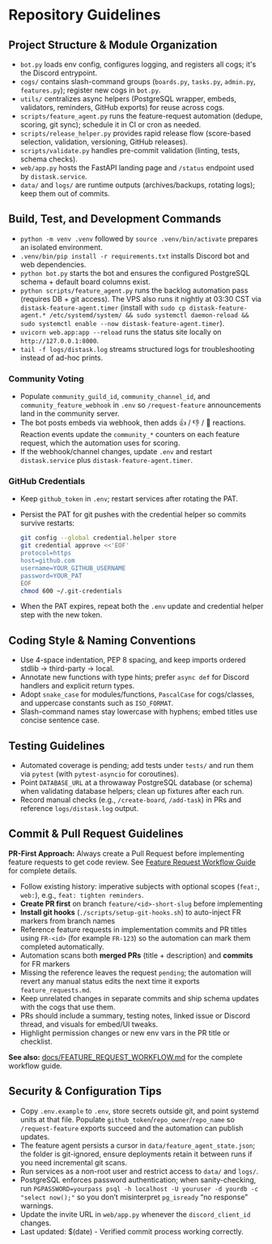# Repository Guidelines

## Project Structure & Module Organization
- `bot.py` loads env config, configures logging, and registers all cogs; it's the Discord entrypoint.
- `cogs/` contains slash-command groups (`boards.py`, `tasks.py`, `admin.py`, `features.py`); register new cogs in `bot.py`.
- `utils/` centralizes async helpers (PostgreSQL wrapper, embeds, validators, reminders, GitHub exports) for reuse across cogs.
- `scripts/feature_agent.py` runs the feature-request automation (dedupe, scoring, git sync); schedule it in CI or cron as needed.
- `scripts/release_helper.py` provides rapid release flow (score-based selection, validation, versioning, GitHub releases).
- `scripts/validate.py` handles pre-commit validation (linting, tests, schema checks).
- `web/app.py` hosts the FastAPI landing page and `/status` endpoint used by `distask.service`.
- `data/` and `logs/` are runtime outputs (archives/backups, rotating logs); keep them out of commits.

## Build, Test, and Development Commands
- `python -m venv .venv` followed by `source .venv/bin/activate` prepares an isolated environment.
- `.venv/bin/pip install -r requirements.txt` installs Discord bot and web dependencies.
- `python bot.py` starts the bot and ensures the configured PostgreSQL schema + default board columns exist.
- `python scripts/feature_agent.py` runs the backlog automation pass (requires DB + git access). The VPS also runs it nightly at 03:30 CST via `distask-feature-agent.timer` (install with `sudo cp distask-feature-agent.* /etc/systemd/system/ && sudo systemctl daemon-reload && sudo systemctl enable --now distask-feature-agent.timer`).
- `uvicorn web.app:app --reload` runs the status site locally on `http://127.0.0.1:8000`.
- `tail -f logs/distask.log` streams structured logs for troubleshooting instead of ad-hoc prints.

### Community Voting

- Populate `community_guild_id`, `community_channel_id`, and `community_feature_webhook` in `.env` so `/request-feature` announcements land in the community server.
- The bot posts embeds via webhook, then adds 👍 / 👎 / 🔁 reactions. Reaction events update the `community_*` counters on each feature request, which the automation uses for scoring.
- If the webhook/channel changes, update `.env` and restart `distask.service` plus `distask-feature-agent.timer`.

### GitHub Credentials

- Keep `github_token` in `.env`; restart services after rotating the PAT.
- Persist the PAT for git pushes with the credential helper so commits survive restarts:

  ```bash
  git config --global credential.helper store
  git credential approve <<'EOF'
  protocol=https
  host=github.com
  username=YOUR_GITHUB_USERNAME
  password=YOUR_PAT
  EOF
  chmod 600 ~/.git-credentials
  ```

- When the PAT expires, repeat both the `.env` update and credential helper step with the new token.

## Coding Style & Naming Conventions
- Use 4-space indentation, PEP 8 spacing, and keep imports ordered stdlib → third-party → local.
- Annotate new functions with type hints; prefer `async def` for Discord handlers and explicit return types.
- Adopt `snake_case` for modules/functions, `PascalCase` for cogs/classes, and uppercase constants such as `ISO_FORMAT`.
- Slash-command names stay lowercase with hyphens; embed titles use concise sentence case.

## Testing Guidelines
- Automated coverage is pending; add tests under `tests/` and run them via `pytest` (with `pytest-asyncio` for coroutines).
- Point `DATABASE_URL` at a throwaway PostgreSQL database (or schema) when validating database helpers; clean up fixtures after each run.
- Record manual checks (e.g., `/create-board`, `/add-task`) in PRs and reference `logs/distask.log` output.

## Commit & Pull Request Guidelines

**PR-First Approach:** Always create a Pull Request before implementing feature requests to get code review. See [Feature Request Workflow Guide](docs/FEATURE_REQUEST_WORKFLOW.md) for complete details.

- Follow existing history: imperative subjects with optional scopes (`feat:`, `web:`), e.g., `feat: tighten reminders`.
- **Create PR first** on branch `feature/<id>-short-slug` before implementing
- **Install git hooks** (`./scripts/setup-git-hooks.sh`) to auto-inject FR markers from branch names
- Reference feature requests in implementation commits and PR titles using `FR-<id>` (for example `FR-123`) so the automation can mark them completed automatically.
- Automation scans both **merged PRs** (title + description) and **commits** for FR markers
- Missing the reference leaves the request `pending`; the automation will revert any manual status edits the next time it exports `feature_requests.md`.
- Keep unrelated changes in separate commits and ship schema updates with the cogs that use them.
- PRs should include a summary, testing notes, linked issue or Discord thread, and visuals for embed/UI tweaks.
- Highlight permission changes or new env vars in the PR title or checklist.

**See also:** [docs/FEATURE_REQUEST_WORKFLOW.md](docs/FEATURE_REQUEST_WORKFLOW.md) for the complete workflow guide.

## Security & Configuration Tips
- Copy `.env.example` to `.env`, store secrets outside git, and point systemd units at that file. Populate `github_token`/`repo_owner`/`repo_name` so `/request-feature` exports succeed and the automation can publish updates.
- The feature agent persists a cursor in `data/feature_agent_state.json`; the folder is git-ignored, ensure deployments retain it between runs if you need incremental git scans.
- Run services as a non-root user and restrict access to `data/` and `logs/`.
- PostgreSQL enforces password authentication; when sanity-checking, run `PGPASSWORD=yourpass psql -h localhost -U youruser -d yourdb -c "select now();"` so you don’t misinterpret `pg_isready` “no response” warnings.
- Update the invite URL in `web/app.py` whenever the `discord_client_id` changes.
- Last updated: $(date) - Verified commit process working correctly.
